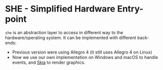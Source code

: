 # SHE - Simplified Hardware Entry-point

`she` is an abstraction layer to access in different way to the
hardware/operating system. It can be implemented with different
back-ends:

* Previous version were using Allegro 4 (it still uses Allegro 4 on Linux)
* Now we use our own implementation on Windows and macOS to handle
  events, and [Skia](https://skia.org/) to render graphics.
